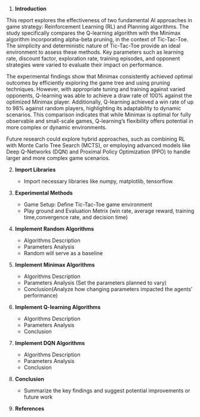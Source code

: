 
1. **Introduction**
    
This report explores the effectiveness of two fundamental AI approaches in game strategy: Reinforcement Learning (RL) and Planning algorithms. The study specifically compares the Q-learning algorithm with the Minimax algorithm incorporating alpha-beta pruning, in the context of Tic-Tac-Toe. The simplicity and deterministic nature of Tic-Tac-Toe provide an ideal environment to assess these methods. Key parameters such as learning rate, discount factor, exploration rate, training episodes, and opponent strategies were varied to evaluate their impact on performance. 

The experimental findings show that Minimax consistently achieved optimal outcomes by efficiently exploring the game tree and using pruning techniques. However, with appropriate tuning and training against varied opponents, Q-learning was able to achieve a draw rate of 100\% against the optimized Minimax player. Additionally, Q-learning achieved a win rate of up to 98\% against random players, highlighting its adaptability to dynamic scenarios. This comparison indicates that while Minimax is optimal for fully observable and small-scale games, Q-learning’s flexibility offers potential in more complex or dynamic environments.

Future research could explore hybrid approaches, such as combining RL with Monte Carlo Tree Search (MCTS), or employing advanced models like Deep Q-Networks (DQN) and Proximal Policy Optimization (PPO) to handle larger and more complex game scenarios.

2. **Import Libraries**
    * Import necessary libraries like numpy, matplotlib, tensorflow.

3. **Experimental Methods**
    * Game Setup: Define Tic-Tac-Toe game environment
    * Play ground and Evaluation Metrix  (win rate, average reward, training time,convergence rate, and decision time)

4. **Implement Random Algorithms**
    * Algorithms Description
    * Parameters Analysis
    * Random will serve as a baseline

5. **Implement Minimax Algorithms**
    * Algorithms Description
    * Parameters Analysis (Set the parameters planned to vary)
    * Conclusion(Analyze how changing parameters impacted the agents' performance)

6. **Implement Q-learning Algorithms**
    * Algorithms Description
    * Parameters Analysis
    * Conclusion

7. **Implement DQN Algorithms**
    * Algorithms Description
    * Parameters Analysis
    * Conclusion


8. **Conclusion**
    * Summarize the key findings and suggest potential improvements or future work

9. **References**
